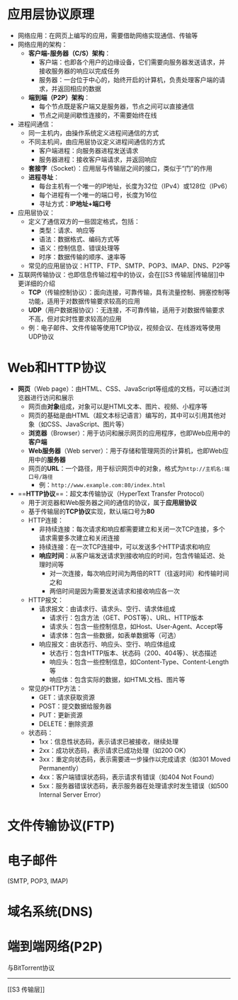 # 应用层协议原理
- 网络应用：在网页上编写的应用，需要借助网络实现通信、传输等
- 网络应用的架构：
	- **客户端-服务器（C/S）架构**：
		- 客户端：也即各个用户的边缘设备，它们需要向服务器发送请求，并接收服务器的响应以完成任务
		- 服务器：一台位于中心的，始终开启的计算机，负责处理客户端的请求，并返回相应的数据
	- **端到端（P2P）架构**：
		- 每个节点既是客户端又是服务器，节点之间可以直接通信
		- 节点之间是间歇性连接的，不需要始终在线
- 进程间通信：
	- 同一主机内，由操作系统定义进程间通信的方式
	- 不同主机间，由应用层协议定义进程间通信的方式
		- 客户端进程：向服务器进程发送请求
		- 服务器进程：接收客户端请求，并返回响应
	- **套接字**（Socket）：应用层与传输层之间的接口，类似于“门”的作用
	- **进程寻址**：
		- 每台主机有一个唯一的IP地址，长度为32位（IPv4）或128位（IPv6）
		- 每个进程有一个唯一的端口号，长度为16位
		- 寻址方式：**IP地址+端口号**
- 应用层协议：
	- 定义了通信双方的一些固定格式，包括：
		- 类型：请求、响应等
		- 语法：数据格式、编码方式等
		- 语义：控制信息、错误处理等
		- 时序：数据传输的顺序、速率等
	- 常见的应用层协议：HTTP、FTP、SMTP、POP3、IMAP、DNS、P2P等
- 互联网传输协议：也即信息传输过程中的协议，会在[[S3 传输层|传输层]]中更详细的介绍
	- **TCP**（传输控制协议）：面向连接，可靠传输，具有流量控制、拥塞控制等功能，适用于对数据传输要求较高的应用
	- **UDP**（用户数据报协议）：无连接，不可靠传输，适用于对数据传输要求不高，但对实时性要求较高的应用
	- 例：电子邮件、文件传输等使用TCP协议，视频会议、在线游戏等使用UDP协议
# Web和HTTP协议
- **网页**（Web page）：由HTML、CSS、JavaScript等组成的文档，可以通过浏览器进行访问和展示
	- 网页由**对象**组成，对象可以是HTML文本、图片、视频、小程序等
	- 网页的基础是由HTML（超文本标记语言）编写的，其中可以引用其他对象（如CSS、JavaScript、图片等）
	- **浏览器**（Browser）：用于访问和展示网页的应用程序，也即Web应用中的**客户端**
	- **Web服务器**（Web server）：用于存储和管理网页的计算机，也即Web应用中的**服务器**
	- 网页的**URL**：一个路径，用于标识网页中的对象，格式为`http://主机名:端口号/路径`
		- 例：`http://www.example.com:80/index.html`
- ==**HTTP协议**==：超文本传输协议（HyperText Transfer Protocol）
	- 用于浏览器和Web服务器之间的通信的协议，属于**应用层协议**
	- 基于传输层的**TCP协议**实现，默认端口号为**80**
	- HTTP连接：
		- 非持续连接：每次请求和响应都需要建立和关闭一次TCP连接，多个请求需要多次建立和关闭连接
		- 持续连接：在一次TCP连接中，可以发送多个HTTP请求和响应
		- **响应时间**：从客户端发送请求到接收响应的时间，包含传输延迟、处理时间等
			- 对一次连接，每次响应时间为两倍的RTT（往返时间）和传输时间之和
			- 两倍时间是因为需要发送请求和接收响应各一次
	- HTTP报文：
		- 请求报文：由请求行、请求头、空行、请求体组成
			- 请求行：包含方法（GET、POST等）、URL、HTTP版本
			- 请求头：包含一些控制信息，如Host、User-Agent、Accept等
			- 请求体：包含一些数据，如表单数据等（可选）
		- 响应报文：由状态行、响应头、空行、响应体组成
			- 状态行：包含HTTP版本、状态码（200、404等）、状态描述
			- 响应头：包含一些控制信息，如Content-Type、Content-Length等
			- 响应体：包含实际的数据，如HTML文档、图片等
	- 常见的HTTP方法：
		- GET：请求获取资源
		- POST：提交数据给服务器
		- PUT：更新资源
		- DELETE：删除资源
	- 状态码：
		- 1xx：信息性状态码，表示请求已被接收，继续处理
		- 2xx：成功状态码，表示请求已成功处理（如200 OK）
		- 3xx：重定向状态码，表示需要进一步操作以完成请求（如301 Moved Permanently）
		- 4xx：客户端错误状态码，表示请求有错误（如404 Not Found）
		- 5xx：服务器错误状态码，表示服务器在处理请求时发生错误（如500 Internal Server Error）
# 文件传输协议(FTP)


# 电子邮件
(SMTP, POP3, IMAP)

# 域名系统(DNS)


# 端到端网络(P2P)
与BitTorrent协议


---
[[S3 传输层]]